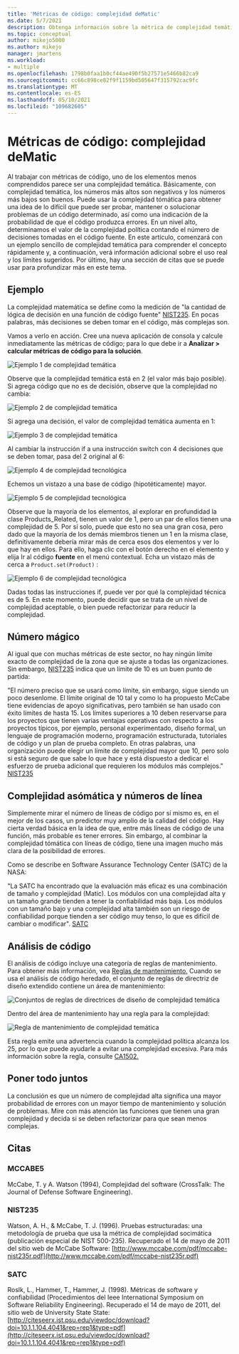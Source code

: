 ```yaml
---
title: 'Métricas de código: complejidad deMatic'
ms.date: 5/7/2021
description: Obtenga información sobre la métrica de complejidad temática para las métricas de código en Visual Studio.
ms.topic: conceptual
author: mikejo5000
ms.author: mikejo
manager: jmartens
ms.workload:
- multiple
ms.openlocfilehash: 1798b0faa1b0cf44ae490f5b27571e5466b82ca9
ms.sourcegitcommit: cc66c898ce82f9f1159bd505647f315792cac9fc
ms.translationtype: MT
ms.contentlocale: es-ES
ms.lasthandoff: 05/10/2021
ms.locfileid: "109682605"
---
```

# <a name="code-metrics---cyclomatic-complexity"></a>Métricas de código: complejidad deMatic

Al trabajar con métricas de código, uno de los elementos menos comprendidos parece ser una complejidad temática. Básicamente, con complejidad temática, los números más altos son negativos y los números más bajos son buenos. Puede usar la complejidad tómática para obtener una idea de lo difícil que puede ser probar, mantener o solucionar problemas de un código determinado, así como una indicación de la probabilidad de que el código produzca errores. En un nivel alto, determinamos el valor de la complejidad política contando el número de decisiones tomadas en el código fuente. En este artículo, comenzará con un ejemplo sencillo de complejidad temática para comprender el concepto rápidamente y, a continuación, verá información adicional sobre el uso real y los límites sugeridos. Por último, hay una sección de citas que se puede usar para profundizar más en este tema.

## <a name="example"></a>Ejemplo

La complejidad matemática se define como la medición de "la cantidad de lógica de decisión en una función de código fuente" [NIST235](#nist235). En pocas palabras, más decisiones se deben tomar en el código, más complejas son.

Vamos a verlo en acción. Cree una nueva aplicación de consola y calcule inmediatamente las métricas de código; para lo que debe ir a **Analizar > calcular métricas de código para la solución**.

![Ejemplo 1 de complejidad temática](media/cyclomatic-complexity-example-1.png)

Observe que la complejidad temática está en 2 (el valor más bajo posible). Si agrega código que no es de decisión, observe que la complejidad no cambia:

![Ejemplo 2 de complejidad temática](media/cyclomatic-complexity-example-2.png)

Si agrega una decisión, el valor de complejidad temática aumenta en 1:

![Ejemplo 3 de complejidad temática](media/cyclomatic-complexity-example-3.png)

Al cambiar la instrucción if a una instrucción switch con 4 decisiones que se deben tomar, pasa del 2 original al 6:

![Ejemplo 4 de complejidad tecnológica](media/cyclomatic-complexity-example-4.png)

Echemos un vistazo a una base de código (hipotéticamente) mayor.

![Ejemplo 5 de complejidad tecnológica](media/cyclomatic-complexity-example-5.png)

Observe que la mayoría de los elementos, al explorar en profundidad la clase Products_Related, tienen un valor de 1, pero un par de ellos tienen una complejidad de 5. Por sí solo, puede que esto no sea una gran cosa, pero dado que la mayoría de los demás miembros tienen un 1 en la misma clase, definitivamente debería mirar más de cerca esos dos elementos y ver lo que hay en ellos. Para ello, haga clic con el botón derecho en el elemento y elija Ir al código **fuente** en el menú contextual. Echa un vistazo más de cerca a `Product.set(Product)` :

![Ejemplo 6 de complejidad tecnológica](media/cyclomatic-complexity-example-6.png)

Dadas todas las instrucciones if, puede ver por qué la complejidad técnica es de 5. En este momento, puede decidir que se trata de un nivel de complejidad aceptable, o bien puede refactorizar para reducir la complejidad.

## <a name="the-magic-number"></a>Número mágico

Al igual que con muchas métricas de este sector, no hay ningún límite exacto de complejidad de la zona que se ajuste a todas las organizaciones. Sin embargo, [NIST235](#nist235) indica que un límite de 10 es un buen punto de partida:

"El número preciso que se usará como límite, sin embargo, sigue siendo un poco desenlome. El límite original de 10 tal y como lo ha propuesto McCabe tiene evidencias de apoyo significativas, pero también se han usado con éxito límites de hasta 15. Los límites superiores a 10 deben reservarse para los proyectos que tienen varias ventajas operativas con respecto a los proyectos típicos, por ejemplo, personal experimentado, diseño formal, un lenguaje de programación moderno, programación estructurada, tutoriales de código y un plan de prueba completo. En otras palabras, una organización puede elegir un límite de complejidad mayor que 10, pero solo si está seguro de que sabe lo que hace y está dispuesto a dedicar el esfuerzo de prueba adicional que requieren los módulos más complejos." [NIST235](#nist235)

## <a name="cyclomatic-complexity-and-line-numbers"></a>Complejidad asómática y números de línea

Simplemente mirar el número de líneas de código por sí mismo es, en el mejor de los casos, un predictor muy amplio de la calidad del código. Hay cierta verdad básica en la idea de que, entre más líneas de código de una función, más probable es tener errores. Sin embargo, al combinar la complejidad tómática con líneas de código, tiene una imagen mucho más clara de la posibilidad de errores.

Como se describe en Software Assurance Technology Center (SATC) de la NASA:

"La SATC ha encontrado que la evaluación más eficaz es una combinación de tamaño y complejidad (Matic). Los módulos con una complejidad alta y un tamaño grande tienden a tener la confiabilidad más baja. Los módulos con un tamaño bajo y una complejidad alta también son un riesgo de confiabilidad porque tienden a ser código muy tenso, lo que es difícil de cambiar o modificar". [SATC](#satc)

## <a name="code-analysis"></a>Análisis de código

El análisis de código incluye una categoría de reglas de mantenimiento. Para obtener más información, vea [Reglas de mantenimiento.](/dotnet/fundamentals/code-analysis/quality-rules/maintainability-warnings) Cuando se usa el análisis de código heredado, el conjunto de reglas de directriz de diseño extendido contiene un área de mantenimiento:

![Conjuntos de reglas de directrices de diseño de complejidad temática](media/cyclomatic-complexity-design-guidelines.png)

Dentro del área de mantenimiento hay una regla para la complejidad:

![Regla de mantenimiento de complejidad temática](media/cyclomatic-complexity-maintainability-rule.png)

Esta regla emite una advertencia cuando la complejidad política alcanza los 25, por lo que puede ayudarle a evitar una complejidad excesiva. Para más información sobre la regla, consulte [CA1502.](/dotnet/fundamentals/code-analysis/quality-rules/ca1502)

## <a name="putting-it-all-together"></a>Poner todo juntos

La conclusión es que un número de complejidad alta significa una mayor probabilidad de errores con un mayor tiempo de mantenimiento y solución de problemas. Mire con más atención las funciones que tienen una gran complejidad y decida si se deben refactorizar para que sean menos complejas.

## <a name="citations"></a>Citas

### <a name="mccabe5"></a>MCCABE5

McCabe, T. y A. Watson (1994), Complejidad del software (CrossTalk: The Journal of Defense Software Engineering).

### <a name="nist235"></a>NIST235

Watson, A. H., & McCabe, T. J. (1996). Pruebas estructuradas: una metodología de prueba que usa la métrica de complejidad socimática (publicación especial de NIST 500-235). Recuperado el 14 de mayo de 2011 del sitio web de McCabe Software: [http://www.mccabe.com/pdf/mccabe-nist235r.pdf](http://www.mccabe.com/pdf/mccabe-nist235r.pdf)

### <a name="satc"></a>SATC

Roslk, L., Hammer, T., Hammer, J. (1998). Métricas de software y confiabilidad (Procedimientos del Ieee International Symposium on Software Reliability Engineering). Recuperado el 14 de mayo de 2011, del sitio web de University State State: [http://citeseerx.ist.psu.edu/viewdoc/download?doi=10.1.1.104.4041&rep=rep1&type=pdf](http://citeseerx.ist.psu.edu/viewdoc/download?doi=10.1.1.104.4041&rep=rep1&type=pdf)
